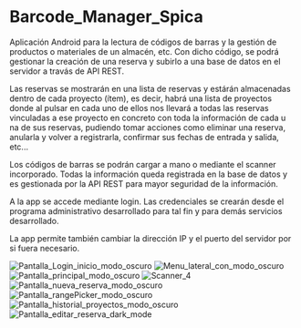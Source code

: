 # Barcode_Manager_Spica

Aplicación Android para la lectura de códigos de barras y la gestión de productos o materiales de un almacén, etc. Con dicho código, se podrá gestionar la creación de una reserva y subirlo a una base de datos en el servidor a travás de API REST.

Las reservas se mostrarán en una lista de reservas y estárán almacenadas dentro de cada proyecto (ítem), es decir, habrá una lista de proyectos donde al pulsar en cada uno de ellos nos llevará a todas las reservas vinculadas a ese proyecto en concreto con toda la información de cada u na de sus reservas, pudiendo tomar acciones como eliminar una reserva, anularla y volver a registrarla, confirmar sus fechas de entrada y salida, etc...

Los códigos de barras se podrán cargar a mano o mediante el scanner incorporado. Todas la información queda registrada en la base de datos y es gestionada por la API REST para mayor seguridad de la información.

A la app se accede mediante login. Las credenciales se crearán desde el programa administrativo desarrollado para tal fin y para demás servicios desarrollado.

La app permite también cambiar la dirección IP y el puerto del servidor por si fuera necesario.

![Pantalla_Login_inicio_modo_oscuro](https://user-images.githubusercontent.com/72008078/172196839-c81226e0-e70e-49b2-8c87-c1164ad88994.jpg)
![Menu_lateral_con_modo_oscuro](https://user-images.githubusercontent.com/72008078/172192839-cf14a4f7-8462-4a68-bcc8-3b9fa0ca3fa6.jpg)
![Pantalla_principal_modo_oscuro](https://user-images.githubusercontent.com/72008078/172192725-59779caf-93d2-4346-be41-4f89914383ad.jpg)
![Scanner_4](https://user-images.githubusercontent.com/72008078/172201049-bee8a841-a719-4523-bd18-7b653d1137c0.jpg)
![Pantalla_nueva_reserva_modo_oscuro](https://user-images.githubusercontent.com/72008078/172197469-38416b76-5707-4622-9880-1c7103818cb0.jpg)
![Pantalla_rangePicker_modo_oscuro](https://user-images.githubusercontent.com/72008078/172197560-69e3b556-a107-4bfe-a7bb-e20f50158bb6.jpg)
![Pantalla_historial_proyectos_modo_oscuro](https://user-images.githubusercontent.com/72008078/172197897-46461572-9c40-4afe-9c5f-8af45d04322e.jpg)
![Pantalla_editar_reserva_dark_mode](https://user-images.githubusercontent.com/72008078/172199920-a5ce52ca-c483-4c48-89e7-30340d86127d.jpg)
